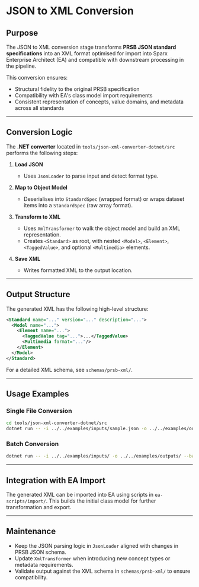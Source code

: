 # JSON to XML Conversion

## Purpose

The JSON to XML conversion stage transforms **PRSB JSON standard specifications** into an XML format optimised for import into Sparx Enterprise Architect (EA) and compatible with downstream processing in the pipeline.

This conversion ensures:

* Structural fidelity to the original PRSB specification
* Compatibility with EA's class model import requirements
* Consistent representation of concepts, value domains, and metadata across all standards

---

## Conversion Logic

The **.NET converter** located in `tools/json-xml-converter-dotnet/src` performs the following steps:

1. **Load JSON**

   * Uses `JsonLoader` to parse input and detect format type.
2. **Map to Object Model**

   * Deserialises into `StandardSpec` (wrapped format) or wraps dataset items into a `StandardSpec` (raw array format).
3. **Transform to XML**

   * Uses `XmlTransformer` to walk the object model and build an XML representation.
   * Creates `<Standard>` as root, with nested `<Model>`, `<Element>`, `<TaggedValue>`, and optional `<Multimedia>` elements.
4. **Save XML**

   * Writes formatted XML to the output location.

---

## Output Structure

The generated XML has the following high-level structure:

```xml
<Standard name="..." version="..." description="...">
  <Model name="...">
    <Element name="...">
      <TaggedValue tag="...">...</TaggedValue>
      <Multimedia format="..."/>
    </Element>
  </Model>
</Standard>
```

For a detailed XML schema, see `schemas/prsb-xml/`.

---

## Usage Examples

### Single File Conversion

```bash
cd tools/json-xml-converter-dotnet/src
dotnet run -- -i ../../examples/inputs/sample.json -o ../../examples/outputs/sample.xml
```

### Batch Conversion

```bash
dotnet run -- -i ../../examples/inputs/ -o ../../examples/outputs/ --batch
```

---

## Integration with EA Import

The generated XML can be imported into EA using scripts in `ea-scripts/import/`. This builds the initial class model for further transformation and export.

---

## Maintenance

* Keep the JSON parsing logic in `JsonLoader` aligned with changes in PRSB JSON schema.
* Update `XmlTransformer` when introducing new concept types or metadata requirements.
* Validate output against the XML schema in `schemas/prsb-xml/` to ensure compatibility.
